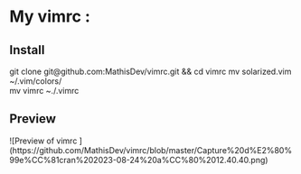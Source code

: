 <h1>My vimrc :</h1>
<h2>Install</h2>
git clone git@github.com:MathisDev/vimrc.git && cd vimrc
mv solarized.vim ~/.vim/colors/ </br>
mv vimrc ~./.vimrc
<h2>Preview</h2>
![Preview of vimrc ](https://github.com/MathisDev/vimrc/blob/master/Capture%20d%E2%80%99e%CC%81cran%202023-08-24%20a%CC%80%2012.40.40.png)
